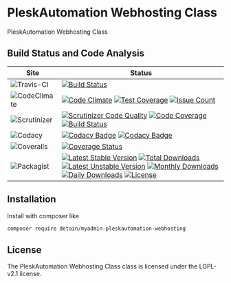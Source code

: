 # PleskAutomation Webhosting Class

PleskAutomation Webhosting Class

## Build Status and Code Analysis

Site          | Status
--------------|---------------------------
![Travis-CI](http://i.is.cc/storage/GYd75qN.png "Travis-CI")     | [![Build Status](https://travis-ci.org/detain/myadmin-pleskautomation-webhosting.svg?branch=master)](https://travis-ci.org/detain/myadmin-pleskautomation-webhosting)
![CodeClimate](http://i.is.cc/storage/GYlageh.png "CodeClimate")  | [![Code Climate](https://codeclimate.com/github/detain/myadmin-pleskautomation-webhosting/badges/gpa.svg)](https://codeclimate.com/github/detain/myadmin-pleskautomation-webhosting) [![Test Coverage](https://codeclimate.com/github/detain/myadmin-pleskautomation-webhosting/badges/coverage.svg)](https://codeclimate.com/github/detain/myadmin-pleskautomation-webhosting/coverage) [![Issue Count](https://codeclimate.com/github/detain/myadmin-pleskautomation-webhosting/badges/issue_count.svg)](https://codeclimate.com/github/detain/myadmin-pleskautomation-webhosting)
![Scrutinizer](http://i.is.cc/storage/GYeUnux.png "Scrutinizer")   | [![Scrutinizer Code Quality](https://scrutinizer-ci.com/g/myadmin-plugins/myadmin-pleskautomation-webhosting/badges/quality-score.png?b=master)](https://scrutinizer-ci.com/g/myadmin-plugins/myadmin-pleskautomation-webhosting/?branch=master) [![Code Coverage](https://scrutinizer-ci.com/g/myadmin-plugins/myadmin-pleskautomation-webhosting/badges/coverage.png?b=master)](https://scrutinizer-ci.com/g/myadmin-plugins/myadmin-pleskautomation-webhosting/?branch=master) [![Build Status](https://scrutinizer-ci.com/g/myadmin-plugins/myadmin-pleskautomation-webhosting/badges/build.png?b=master)](https://scrutinizer-ci.com/g/myadmin-plugins/myadmin-pleskautomation-webhosting/build-status/master)
![Codacy](http://i.is.cc/storage/GYi66Cx.png "Codacy")        | [![Codacy Badge](https://api.codacy.com/project/badge/Grade/226251fc068f4fd5b4b4ef9a40011d06)](https://www.codacy.com/app/detain/myadmin-pleskautomation-webhosting) [![Codacy Badge](https://api.codacy.com/project/badge/Coverage/25fa74eb74c947bf969602fcfe87e349)](https://www.codacy.com/app/detain/myadmin-pleskautomation-webhosting?utm_source=github.com&utm_medium=referral&utm_content=detain/myadmin-pleskautomation-webhosting&utm_campaign=Badge_Coverage)
![Coveralls](http://i.is.cc/storage/GYjNSim.png "Coveralls")    | [![Coverage Status](https://coveralls.io/repos/github/detain/db_abstraction/badge.svg?branch=master)](https://coveralls.io/github/detain/myadmin-pleskautomation-webhosting?branch=master)
![Packagist](http://i.is.cc/storage/GYacBEX.png "Packagist")     | [![Latest Stable Version](https://poser.pugx.org/detain/myadmin-pleskautomation-webhosting/version)](https://packagist.org/packages/detain/myadmin-pleskautomation-webhosting) [![Total Downloads](https://poser.pugx.org/detain/myadmin-pleskautomation-webhosting/downloads)](https://packagist.org/packages/detain/myadmin-pleskautomation-webhosting) [![Latest Unstable Version](https://poser.pugx.org/detain/myadmin-pleskautomation-webhosting/v/unstable)](//packagist.org/packages/detain/myadmin-pleskautomation-webhosting) [![Monthly Downloads](https://poser.pugx.org/detain/myadmin-pleskautomation-webhosting/d/monthly)](https://packagist.org/packages/detain/myadmin-pleskautomation-webhosting) [![Daily Downloads](https://poser.pugx.org/detain/myadmin-pleskautomation-webhosting/d/daily)](https://packagist.org/packages/detain/myadmin-pleskautomation-webhosting) [![License](https://poser.pugx.org/detain/myadmin-pleskautomation-webhosting/license)](https://packagist.org/packages/detain/myadmin-pleskautomation-webhosting)


## Installation

Install with composer like

```sh
composer require detain/myadmin-pleskautomation-webhosting
```

## License

The PleskAutomation Webhosting Class class is licensed under the LGPL-v2.1 license.

